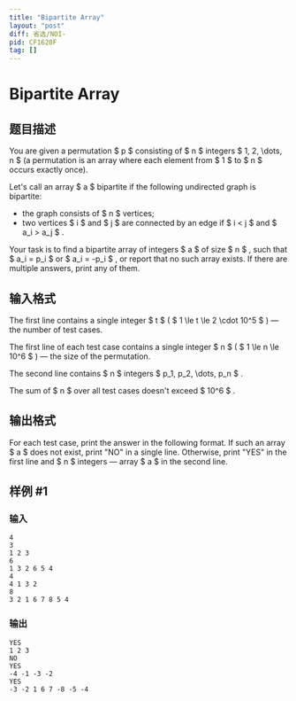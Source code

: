 ```yaml
---
title: "Bipartite Array"
layout: "post"
diff: 省选/NOI-
pid: CF1620F
tag: []
---
```


# Bipartite Array

## 题目描述

You are given a permutation $ p $ consisting of $ n $ integers $ 1, 2, \dots, n $ (a permutation is an array where each element from $ 1 $ to $ n $ occurs exactly once).

Let's call an array $ a $ bipartite if the following undirected graph is bipartite:

- the graph consists of $ n $ vertices;
- two vertices $ i $ and $ j $ are connected by an edge if $ i < j $ and $ a_i > a_j $ .

Your task is to find a bipartite array of integers $ a $ of size $ n $ , such that $ a_i = p_i $ or $ a_i = -p_i $ , or report that no such array exists. If there are multiple answers, print any of them.

## 输入格式

The first line contains a single integer $ t $ ( $ 1 \le t \le 2 \cdot 10^5 $ ) — the number of test cases.

The first line of each test case contains a single integer $ n $ ( $ 1 \le n \le 10^6 $ ) — the size of the permutation.

The second line contains $ n $ integers $ p_1, p_2, \dots, p_n $ .

The sum of $ n $ over all test cases doesn't exceed $ 10^6 $ .

## 输出格式

For each test case, print the answer in the following format. If such an array $ a $ does not exist, print "NO" in a single line. Otherwise, print "YES" in the first line and $ n $ integers — array $ a $ in the second line.

## 样例 #1

### 输入

```
4
3
1 2 3
6
1 3 2 6 5 4
4
4 1 3 2
8
3 2 1 6 7 8 5 4
```

### 输出

```
YES
1 2 3
NO
YES
-4 -1 -3 -2
YES
-3 -2 1 6 7 -8 -5 -4
```

